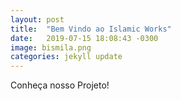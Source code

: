 ```yaml
---
layout: post
title:  "Bem Vindo ao Islamic Works"
date:   2019-07-15 18:08:43 -0300
image: bismila.png
categories: jekyll update
---
```


Conheça nosso Projeto!

